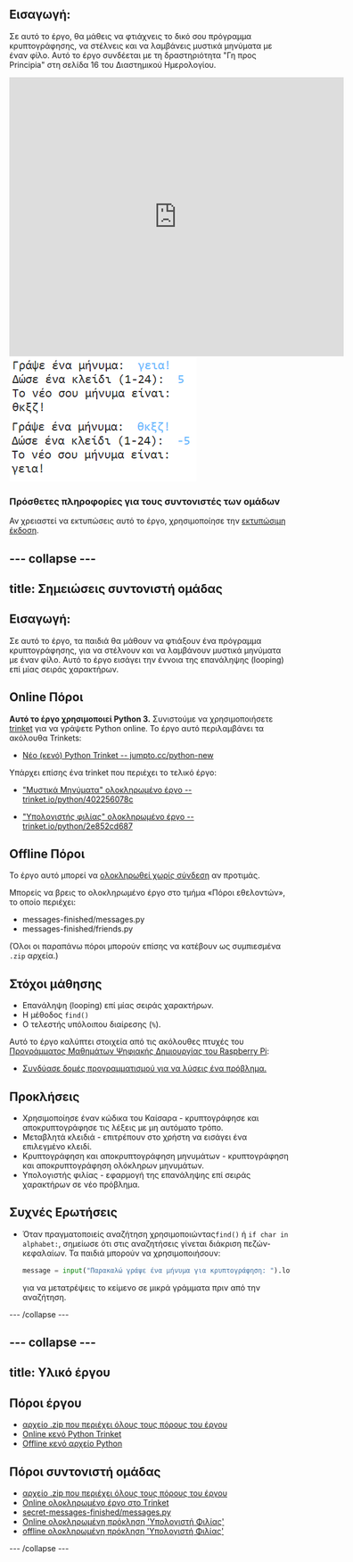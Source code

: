 ## Εισαγωγή:

Σε αυτό το έργο, θα μάθεις να φτιάχνεις το δικό σου πρόγραμμα κρυπτογράφησης, να στέλνεις και να λαμβάνεις μυστικά μηνύματα με έναν φίλο. Αυτό το έργο συνδέεται με τη δραστηριότητα "Γη προς Principia" στη σελίδα 16 του Διαστημικού Ημερολογίου.

<div class="trinket">
  <iframe src="https://trinket.io/embed/python/402256078c?outputOnly=true&start=result" width="600" height="500" frameborder="0" marginwidth="0" marginheight="0" allowfullscreen>
  </iframe>
  <img src="images/messages-finished.png">
</div>

### Πρόσθετες πληροφορίες για τους συντονιστές των ομάδων

Αν χρειαστεί να εκτυπώσεις αυτό το έργο, χρησιμοποίησε την [εκτυπώσιμη έκδοση](https://projects.raspberrypi.org/en/projects/secret-messages/print).

## \--- collapse \---

## title: Σημειώσεις συντονιστή ομάδας

## Εισαγωγή:

Σε αυτό το έργο, τα παιδιά θα μάθουν να φτιάξουν ένα πρόγραμμα κρυπτογράφησης, για να στέλνουν και να λαμβάνουν μυστικά μηνύματα με έναν φίλο. Αυτό το έργο εισάγει την έννοια της επανάληψης (looping) επί μίας σειράς χαρακτήρων.

## Online Πόροι

**Αυτό το έργο χρησιμοποιεί Python 3.** Συνιστούμε να χρησιμοποιήσετε [trinket](https://trinket.io/) για να γράψετε Python online. Το έργο αυτό περιλαμβάνει τα ακόλουθα Trinkets:

* [Νέο (κενό) Python Trinket -- jumpto.cc/python-new](http://jumpto.cc/python-new)

Υπάρχει επίσης ένα trinket που περιέχει το τελικό έργο:

* ["Μυστικά Μηνύματα" ολοκληρωμένο έργο -- trinket.io/python/402256078c](https://trinket.io/python/402256078c)

* ["Υπολογιστής φιλίας" ολοκληρωμένο έργο -- trinket.io/python/2e852cd687](https://trinket.io/python/2e852cd687)

## Offline Πόροι

Το έργο αυτό μπορεί να [ολοκληρωθεί χωρίς σύνδεση](https://www.codeclubprojects.org/en-GB/resources/python-working-offline/) αν προτιμάς.

Μπορείς να βρεις το ολοκληρωμένο έργο στο τμήμα «Πόροι εθελοντών», το οποίο περιέχει:

* messages-finished/messages.py
* messages-finished/friends.py

(Όλοι οι παραπάνω πόροι μπορούν επίσης να κατέβουν ως συμπιεσμένα `.zip` αρχεία.)

## Στόχοι μάθησης

* Επανάληψη (looping) επί μίας σειράς χαρακτήρων.
* Η μέθοδος `find()`
* Ο τελεστής υπόλοιπου διαίρεσης (`%`).

Αυτό το έργο καλύπτει στοιχεία από τις ακόλουθες πτυχές του [Προγράμματος Μαθημάτων Ψηφιακής Δημιουργίας του Raspberry Pi](http://rpf.io/curriculum):

* [Συνδύασε δομές προγραμματισμού για να λύσεις ένα πρόβλημα.](https://www.raspberrypi.org/curriculum/programming/builder)

## Προκλήσεις

* Χρησιμοποίησε έναν κώδικα του Καίσαρα - κρυπτογράφησε και αποκρυπτογράφησε τις λέξεις με μη αυτόματο τρόπο.
* Μεταβλητά κλειδιά - επιτρέπουν στο χρήστη να εισάγει ένα επιλεγμένο κλειδί.
* Κρυπτογράφηση και αποκρυπτογράφηση μηνυμάτων - κρυπτογράφηση και αποκρυπτογράφηση ολόκληρων μηνυμάτων.
* Υπολογιστής φιλίας - εφαρμογή της επανάληψης επί σειράς χαρακτήρων σε νέο πρόβλημα.

## Συχνές Ερωτήσεις

* Όταν πραγματοποιείς αναζήτηση χρησιμοποιώντας`find()` ή `if char in alphabet:`, σημείωσε ότι στις αναζητήσεις γίνεται διάκριση πεζών-κεφαλαίων. Τα παιδιά μπορούν να χρησιμοποιήσουν:
    
    ```python
    message = input("Παρακαλώ γράψε ένα μήνυμα για κρυπτογράφηση: ").lower()
    ```
    
    για να μετατρέψεις το κείμενο σε μικρά γράμματα πριν από την αναζήτηση.

\--- /collapse \---

## \--- collapse \---

## title: Υλικό έργου

## Πόροι έργου

* [αρχείο .zip που περιέχει όλους τους πόρους του έργου](resources/secret-messages-project-resources.zip)
* [Online κενό Python Trinket](http://jumpto.cc/python-new)
* [Offline κενό αρχείο Python](resources/new-new.py)

## Πόροι συντονιστή ομάδας

* [αρχείο .zip που περιέχει όλους τους πόρους του έργου](resources/secret-messages-volunteer-resources.zip)
* [Online ολοκληρωμένο έργο στο Τrinket](https://trinket.io/python/402256078c)
* [secret-messages-finished/messages.py](resources/secret-messages-finished-messages.py)
* [Online ολοκληρωμένη πρόκληση 'Υπολογιστή Φιλίας'](https://trinket.io/python/2e852cd687)
* [offline ολοκληρωμένη πρόκληση 'Υπολογιστή Φιλίας'](resources/friendship-calculator-finished-friends.py)

\--- /collapse \---